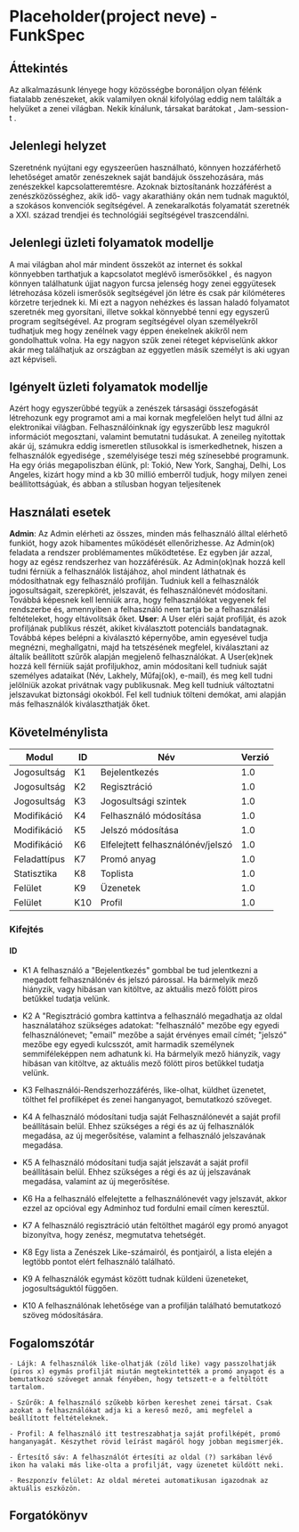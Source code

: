 # Placeholder(project neve) - FunkSpec

## Áttekintés
Az alkalmazásunk lényege hogy közösségbe boronáljon olyan félénk fiatalabb zenészeket, akik valamilyen oknál kifolyólag eddig nem találták a helyüket a zenei világban. Nekik kínálunk, társakat barátokat , Jam-session-t .

## Jelenlegi helyzet
Szeretnénk nyújtani egy egyszeerűen használható, könnyen hozzáférhető lehetőséget amatőr zenészeknek saját bandájuk összehozására, más zenészekkel kapcsolatteremtésre. Azoknak biztosítanánk hozzáférést a zenészközösséghez, akik idő- vagy akarathiány okán nem tudnak maguktól, a szokásos konvenciók segítségével. A zenekaralkotás folyamatát szeretnék a XXI. század trendjei és technológiái segítségével traszcendálni.

## Jelenlegi üzleti folyamatok modellje
A mai világban ahol már mindent összeköt az internet és sokkal könnyebben tarthatjuk a kapcsolatot meglévő ismerősökkel , és nagyon könnyen találhatunk újjat nagyon furcsa jelenség hogy zenei eggyütesek létrehozása közeli ismerősök segítségével jön létre és csak pár kilóméteres körzetre terjednek ki. Mi ezt a nagyon nehézkes és lassan haladó folyamatot szeretnék meg gyorsítani, illetve sokkal könnyebbé tenni egy egyszerű program segítségével. Az program segítségével olyan személyekről tudhatjuk meg hogy zenélnek vagy éppen énekelnek akikről nem gondolhattuk volna. Ha egy nagyon szűk zenei réteget képviselünk akkor akár meg találhatjuk az országban az eggyetlen másik személyt is aki ugyan azt képviseli. 

## Igényelt üzleti folyamatok modellje
Azért hogy egyszerűbbé tegyük a zenészek társasági összefogását  létrehozunk egy programot ami a mai kornak megfelelően helyt tud állni az elektronikai világban. Felhasználóinknak így egyszerűbb lesz magukról információt megosztani, valamint bemutatni tudásukat. A zeneileg nyitottak akár új, számukra eddig ismeretlen stílusokkal is ismerkedhetnek, hiszen a felhasználók egyedisége , személyisége teszi még színesebbé programunk. Ha egy óriás megapoliszban élünk, pl: Tokió, New York, Sanghaj, Delhi, Los Angeles, kizárt hogy mind a kb 30 millió emberről tudjuk, hogy milyen zenei beállítottságúak, és abban a stílusban hogyan teljesítenek

## Használati esetek
**Admin**: Az Admin elérheti az összes, minden más felhasználó álltal elérhető funkiót, hogy azok hibamentes működését ellenőrizhesse. Az Admin(ok) feladata a rendszer problémamentes működtetése. Ez egyben jár azzal, hogy az egész rendszerhez van hozzáférésük. Az Admin(ok)nak hozzá kell tudni férniük a felhasználók listájához, ahol mindent láthatnak és módosíthatnak egy felhasználó profilján. Tudniuk kell a felhasználók jogosultságait, szerepkörét, jelszavát, és felhasználónevét módosítani. Továbbá képesnek kell lenniük arra, hogy felhasználókat vegyenek fel rendszerbe és, amennyiben a felhasználó nem tartja be a felhasználási feltételeket, hogy eltávolítsák őket.
**User**: A User eléri saját profilját, és azok profiljának publikus részét, akiket kiválasztott potenciáls bandatagnak. Továbbá képes belépni a kiválasztó képernyőbe, amin egyesével tudja megnézni, meghallgatni, majd ha tetszésének megfelel, kiválasztani az általik beállított szűrők alapján megjelenő felhasználókat. A User(ek)nek hozzá kell férniük saját profiljukhoz, amin módosítani kell tudniuk saját személyes adataikat (Név, Lakhely, Műfaj(ok), e-mail), és meg kell tudni jelölniük azokat privátnak vagy publikusnak. Meg kell tudniuk változtatni jelszavukat biztonsági okokból. Fel kell tudniuk tölteni demókat, ami alapján más felhasználók kiválaszthatják őket.
## Követelménylista

|   Modul   | ID |  Név   |  Verzió  |
|-----------|----|--------|----------|
|Jogosultság| K1 | Bejelentkezés|1.0|
|Jogosultság|K2|Regisztráció|1.0|
|Jogosultság|K3|Jogosultsági szintek|1.0|
|Modifikáció|K4|Felhasználó módosítása|1.0|
|Modifikáció|K5|Jelszó módosítása|1.0|
|Modifikáció|K6|Elfelejtett felhasználónév/jelszó|1.0|
|Feladattípus|K7|Promó anyag|1.0|
|Statisztika|K8|Toplista|1.0|
|Felület|K9|Üzenetek|1.0|
|Felület|K10|Profil|1.0|

### Kifejtés    
#### ID
- K1  A felhasználó a "Bejelentkezés" gombbal be tud jelentkezni a megadott felhasználónév és jelszó párossal. Ha bármelyik mező hiányzik, vagy hibásan van kitöltve, az aktuális mező fölött piros betűkkel tudatja velünk.

- K2  A "Regisztráció gombra kattintva a felhasználó megadhatja az oldal használatához szükséges adatokat: "felhasználó" mezőbe egy egyedi felhasználónevet; "email" mezőbe a saját érvényes email címét; "jelszó" mezőbe egy egyedi kulcsszót, amit harmadik személynek semmiféleképpen nem adhatunk ki.
Ha bármelyik mező hiányzik, vagy hibásan van kitöltve, az aktuális mező fölött piros betűkkel tudatja velünk.

- K3  Felhasználói-Rendszerhozzáférés, like-olhat, küldhet üzenetet, tölthet fel profilképet és zenei hanganyagot, bemutatkozó szöveget.

- K4 A felhasználó módosítani tudja saját Felhasználónevét a saját profil beállításain belül. Ehhez szükséges a régi és az új felhasználók megadása, az új megerősítése, valamint a felhasználó jelszavának megadása. 

- K5 A felhasználó módosítani tudja saját jelszavát a saját profil beállításain belül. Ehhez szükséges a régi és az új jelszavának megadása, valamint az új megerősítése.

- K6 Ha a felhasználó elfelejtette a felhasználónevét vagy jelszavát, akkor ezzel az opcióval egy Adminhoz tud fordulni email címen keresztül.

- K7 A felhasználó regisztráció után feltölthet magáról egy promó anyagot bizonyítva, hogy zenész, megmutatva tehetségét.

- K8 Egy lista a Zenészek Like-számairól, és pontjairól, a lista elején a legtöbb pontot elért felhasználó található.

- K9 A felhasználók egymást között tudnak küldeni üzeneteket, jogosultságuktól függően.

- K10 A felhasználónak lehetősége van a profilján található bemutatkozó szöveg módosítására.

## Fogalomszótár
	- Lájk: A felhasználók like-olhatják (zöld like) vagy passzolhatják (piros x) egymás profilját miután megtekintették a promó anyagot és a bemutatkozó szöveget annak fényében, hogy tetszett-e a feltöltött tartalom.

	- Szűrők: A felhasználó szűkebb körben kereshet zenei társat. Csak azokat a felhasználókat adja ki a kereső mező, ami megfelel a beállított feltételeknek.

	- Profil: A felhasználó itt testreszabhatja saját profilképét, promó hanganyagát. Készythet rövid leírást magáról hogy jobban megismerjék.

	- Értesítő sáv: A felhasználót értesíti az oldal (?) sarkában lévő ikon ha valaki más like-olta a profilját, vagy üzenetet küldött neki.

	- Reszponzív felület: Az oldal méretei automatikusan igazodnak az aktuális eszközön.

## Forgatókönyv
